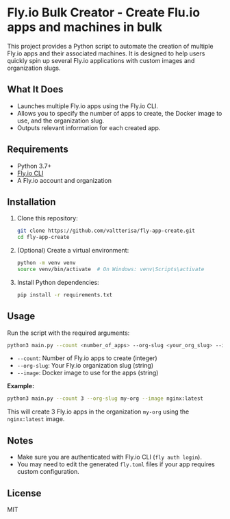 # Fly.io Bulk Creator - Create Flu.io apps and machines in bulk
This project provides a Python script to automate the creation of multiple Fly.io apps and their associated machines. It is designed to help users quickly spin up several Fly.io applications with custom images and organization slugs.

## What It Does

- Launches multiple Fly.io apps using the Fly.io CLI.
- Allows you to specify the number of apps to create, the Docker image to use, and the organization slug.
- Outputs relevant information for each created app.

## Requirements

- Python 3.7+
- [Fly.io CLI](https://fly.io/docs/hands-on/install-flyctl/)
- A Fly.io account and organization

## Installation

1. Clone this repository:
   ```sh
   git clone https://github.com/valtterisa/fly-app-create.git
   cd fly-app-create
   ```
2. (Optional) Create a virtual environment:
   ```sh
   python -m venv venv
   source venv/bin/activate  # On Windows: venv\Scripts\activate
   ```
3. Install Python dependencies:
   ```sh
   pip install -r requirements.txt
   ```

## Usage

Run the script with the required arguments:

```sh
python3 main.py --count <number_of_apps> --org-slug <your_org_slug> --image <docker_image>
```

- `--count`: Number of Fly.io apps to create (integer)
- `--org-slug`: Your Fly.io organization slug (string)
- `--image`: Docker image to use for the apps (string)

**Example:**

```sh
python3 main.py --count 3 --org-slug my-org --image nginx:latest
```

This will create 3 Fly.io apps in the organization `my-org` using the `nginx:latest` image.

## Notes

- Make sure you are authenticated with Fly.io CLI (`fly auth login`).
- You may need to edit the generated `fly.toml` files if your app requires custom configuration.

## License

MIT

